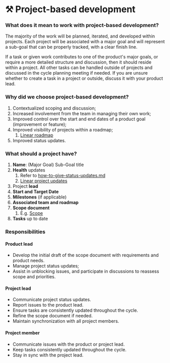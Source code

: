 # ⚒️ Project-based development

### What does it mean to work with project-based development?

The majority of the work will be planned, iterated, and developed within projects. Each project will be associated with a major goal and will represent a sub-goal that can be properly tracked, with a clear finish line.

If a task or given work contributes to one of the product's major goals, or require a more detailed structure and discussion, then it should reside within a project. All other tasks can be handled outside of projects and discussed in the cycle planning meeting if needed. If you are unsure whether to create a task in a project or outside, discuss it with your product lead.

### Why did we choose project-based development?

1. Contextualized scoping and discussion;
2. Increased involvement from the team in managing their own work;
3. Improved control over the start and end dates of a product goal (improvement or feature);
4. Improved visibility of projects within a roadmap;
   1. [Linear roadmap](https://linear.app/docs/roadmaps)
5. Improved status updates.

### What should a project have?

1. **Name**: (Major Goal) Sub-Goal title
2. **Health** updates
   1. Refer to [how-to-give-status-updates.md](how-to-give-status-updates.md "mention")
   2. [Linear project updates](https://linear.app/docs/project-updates)
3. Project **lead**
4. **Start and Target Date**
5. **Milestones** (if applicable)
6. **Associated team and roadmap**
7. **Scope document**
   1. E.g. [Scope](https://linear.app/crowddotdev/document/scope-d8c5f9236fea)
8. **Tasks** up to date

### Responsibilities

#### Product lead

* Develop the initial draft of the scope document with requirements and product needs.
* Manage project status updates;
* Assist in unblocking issues, and participate in discussions to reassess scope and priorities.

#### Project lead

* Communicate project status updates.
* Report issues to the product lead.
* Ensure tasks are consistently updated throughout the cycle.
* Refine the scope document if needed.
* Maintain synchronization with all project members.

#### Project member

* Communicate issues with the product or project lead.
* Keep tasks consistently updated throughout the cycle.
* Stay in sync with the project lead.

